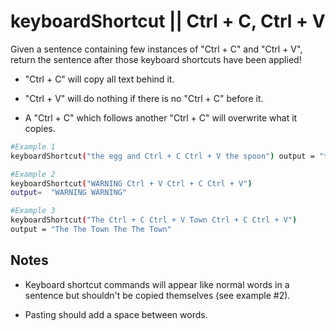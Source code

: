 # keyboardShortcut || Ctrl + C, Ctrl + V

Given a sentence containing few instances of "Ctrl + C" and "Ctrl + V", return the sentence after those keyboard shortcuts have been applied!

- "Ctrl + C" will copy all text behind it.

- "Ctrl + V" will do nothing if there is no "Ctrl + C" before it.

- A "Ctrl + C" which follows another "Ctrl + C" will overwrite what it copies.

```bash
#Example 1
keyboardShortcut("the egg and Ctrl + C Ctrl + V the spoon") output = "the egg and the egg and the spoon"

#Example 2
keyboardShortcut("WARNING Ctrl + V Ctrl + C Ctrl + V")
output=  "WARNING WARNING"

#Example 3
keyboardShortcut("The Ctrl + C Ctrl + V Town Ctrl + C Ctrl + V")
output = "The The Town The The Town"
```

## Notes
- Keyboard shortcut commands will appear like normal words in a sentence but shouldn't be copied themselves (see example #2).

- Pasting should add a space between words.


